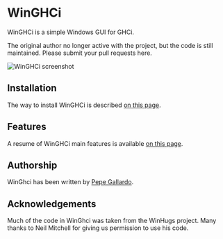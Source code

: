 # WinGHCi

WinGHCi is a simple Windows GUI for GHCi. 

The original author no longer active with the project, but the code is still maintained. Please submit your pull requests here.

![WinGHCi screenshot](http://winghci.googlecode.com/files/WinGhciScreenshot.png)

## Installation

The way to install WinGHCi is described [on this page](https://github.com/haskell/winghci/wiki/Installation).

## Features

A resume of WinGHCi main features is available [on this page](https://github.com/haskell/winghci/wiki/Features). 

## Authorship

WinGhci has been written by [Pepe Gallardo](http://www.lcc.uma.es/~pepeg/).

## Acknowledgements

Much of the code in WinGhci was taken from the WinHugs project. Many thanks to Neil Mitchell for giving us permission to use his code. 
